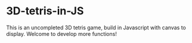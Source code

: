 # 3D-tetris-in-JS
This is an uncompleted 3D tetris game, build in Javascript with canvas to display. 
Welcome to develop more functions!
